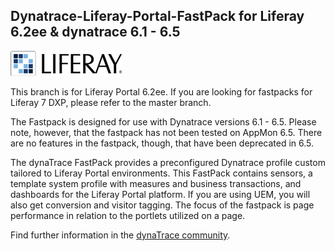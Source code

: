 ## Dynatrace-Liferay-Portal-FastPack for Liferay 6.2ee & dynatrace 6.1 - 6.5

![images_community/download/attachments/186522364/icon.png](images_community/download/attachments/186522364/icon.png)

This branch is for Liferay Portal 6.2ee.  If you are looking for fastpacks for Liferay 7 DXP, please refer to the master branch.

The Fastpack is designed for use with Dynatrace versions 6.1 -  6.5. Please note, however, that the fastpack has not been tested on AppMon 6.5. There are no features in the fastpack, though, that have been deprecated in 6.5.

The dynaTrace FastPack provides a preconfigured Dynatrace profile custom tailored to Liferay Portal environments. This FastPack contains sensors, a template system profile with measures and business transactions, and dashboards for the Liferay Portal platform. If you are using UEM, you will also get conversion and visitor tagging. The focus of the fastpack is page performance in relation to the portlets utilized on a page.

Find further information in the [dynaTrace community](https://community.compuwareapm.com/community/display/DL/Liferay+Portal+FastPack). 

